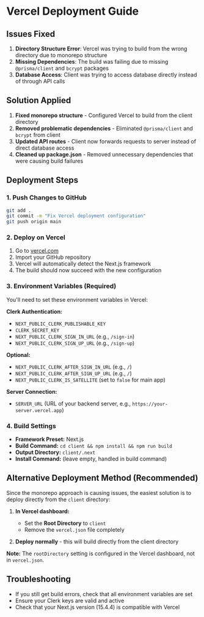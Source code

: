 # Vercel Deployment Guide

## Issues Fixed
1. **Directory Structure Error**: Vercel was trying to build from the wrong directory due to monorepo structure
2. **Missing Dependencies**: The build was failing due to missing `@prisma/client` and `bcrypt` packages
3. **Database Access**: Client was trying to access database directly instead of through API calls

## Solution Applied
1. **Fixed monorepo structure** - Configured Vercel to build from the client directory
2. **Removed problematic dependencies** - Eliminated `@prisma/client` and `bcrypt` from client
3. **Updated API routes** - Client now forwards requests to server instead of direct database access
4. **Cleaned up package.json** - Removed unnecessary dependencies that were causing build failures

## Deployment Steps

### 1. Push Changes to GitHub
```bash
git add .
git commit -m "Fix Vercel deployment configuration"
git push origin main
```

### 2. Deploy on Vercel
1. Go to [vercel.com](https://vercel.com)
2. Import your GitHub repository
3. Vercel will automatically detect the Next.js framework
4. The build should now succeed with the new configuration

### 3. Environment Variables (Required)
You'll need to set these environment variables in Vercel:

**Clerk Authentication:**
- `NEXT_PUBLIC_CLERK_PUBLISHABLE_KEY`
- `CLERK_SECRET_KEY`
- `NEXT_PUBLIC_CLERK_SIGN_IN_URL` (e.g., `/sign-in`)
- `NEXT_PUBLIC_CLERK_SIGN_UP_URL` (e.g., `/sign-up`)

**Optional:**
- `NEXT_PUBLIC_CLERK_AFTER_SIGN_IN_URL` (e.g., `/`)
- `NEXT_PUBLIC_CLERK_AFTER_SIGN_UP_URL` (e.g., `/`)
- `NEXT_PUBLIC_CLERK_IS_SATELLITE` (set to `false` for main app)

**Server Connection:**
- `SERVER_URL` (URL of your backend server, e.g., `https://your-server.vercel.app`)

### 4. Build Settings
- **Framework Preset:** Next.js
- **Build Command:** `cd client && npm install && npm run build`
- **Output Directory:** `client/.next`
- **Install Command:** (leave empty, handled in build command)

## Alternative Deployment Method (Recommended)
Since the monorepo approach is causing issues, the easiest solution is to deploy directly from the `client` directory:

1. **In Vercel dashboard:**
   - Set the **Root Directory** to `client`
   - Remove the `vercel.json` file completely
   
2. **Deploy normally** - this will build directly from the client directory

**Note:** The `rootDirectory` setting is configured in the Vercel dashboard, not in `vercel.json`.

## Troubleshooting
- If you still get build errors, check that all environment variables are set
- Ensure your Clerk keys are valid and active
- Check that your Next.js version (15.4.4) is compatible with Vercel

